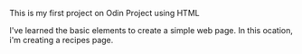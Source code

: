 This is my first project on Odin Project using HTML

I've learned the basic elements to create a simple web page. In this ocation, i'm creating a recipes page.
